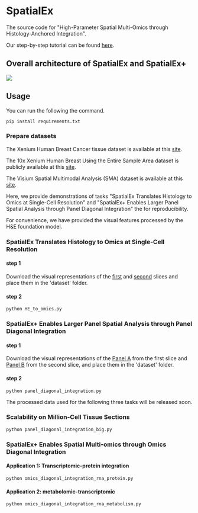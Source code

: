 # SpatialEx
The source code for "High-Parameter Spatial Multi-Omics through Histology-Anchored Integration".

Our step-by-step tutorial can be found [here](https://spatialex-tutorials.readthedocs.io/en/latest).

## Overall architecture of SpatialEx and SpatialEx+
![](https://github.com/fearlesstolove/SpatialEx/blob/main/figure.jpg)
## Usage
You can run the following the command.

```
pip install requirements.txt
```
### Prepare datasets
The Xenium Human Breast Cancer tissue dataset is available at this [site](https://www.10xgenomics.com/products/xenium-in-situ/human-breast-dataset-explorer).

The 10x Xenium Human Breast Using the Entire Sample Area dataset is publicly available at this [site](https://www.10xgenomics.com/datasets/ffpe-human-breast-using-the-entire-sample-area-1-standard). 

The Visium Spatial Multimodal Analysis (SMA) dataset is available at this [site](https://data.mendeley.com/datasets/w7nw4km7xd/1).

Here, we provide demonstrations of tasks "SpatialEx Translates Histology to Omics at Single-Cell Resolution" and "SpatialEx+ Enables Larger Panel Spatial Analysis through Panel Diagonal Integration" the for reproducibility. 

For convenience, we have provided the visual features processed by the H&E foundation model.

### SpatialEx Translates Histology to Omics at Single-Cell Resolution
#### step 1
Download the visual representations of the [first](https://drive.google.com/file/d/1730OXeBG6TDQ6ejs5oRGKYhdNXbIU19i/view?usp=sharing) and [second](https://drive.google.com/file/d/17WhaKtG3iXuZuubIJEi4Y0_0z1TMKIRx/view?usp=sharing) slices and place them in the 'dataset' folder.
#### step 2

```
python HE_to_omics.py
```

### SpatialEx+ Enables Larger Panel Spatial Analysis through Panel Diagonal Integration

#### step 1
Download the visual representations of the [Panel A](https://drive.google.com/file/d/1W2QBrb0AQH0f0I7sS8vsdhZmWuUozkwf/view?usp=sharing) from the first slice and [Panel B](https://drive.google.com/file/d/1PLSJM2qYs3BNbLXyGravhMooRT5YuRHH/view?usp=sharing) from the second slice, and place them in the 'dataset' folder.
#### step 2
```
python panel_diagonal_integration.py
```

The processed data used for the following three tasks will be released soon.
### Scalability on Million-Cell Tissue Sections
```
python panel_diagonal_integration_big.py
```

### SpatialEx+ Enables Spatial Multi-omics through Omics Diagonal Integration

#### Application 1: Transcriptomic-protein integration
```
python omics_diagonal_integration_rna_protein.py
```
#### Application 2: metabolomic-transcriptomic
```
python omics_diagonal_integration_rna_metabolism.py
```

